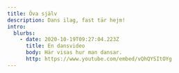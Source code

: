 ```yaml
---
title: Öva själv
description: Dans ilag, fast tär hejm!
intro:
  blurbs:
    - date: 2020-10-19T09:27:04.223Z
      title: En dansvideo
      body: Här visas hur man dansar.
      http: https://www.youtube.com/embed/vQhQYSItOYg
---
```

